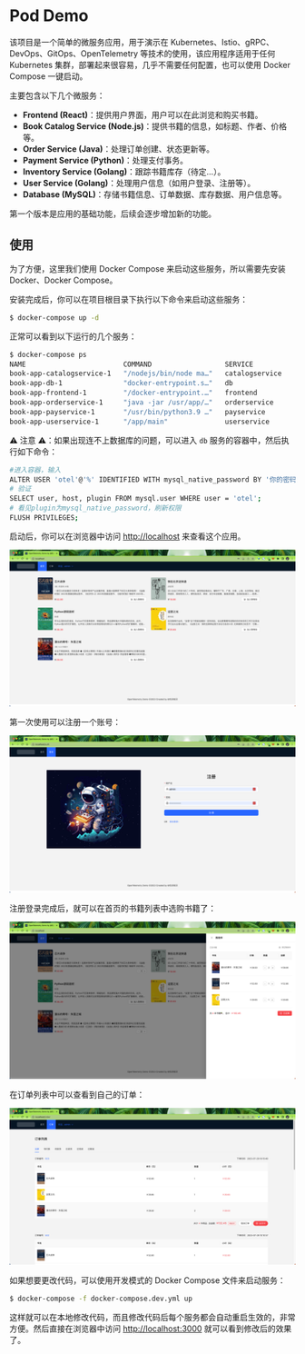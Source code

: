 # Pod Demo

该项目是一个简单的微服务应用，用于演示在 Kubernetes、Istio、gRPC、DevOps、GitOps、OpenTelemetry 等技术的使用，该应用程序适用于任何 Kubernetes 集群，部署起来很容易，几乎不需要任何配置，也可以使用 Docker Compose 一键启动。

主要包含以下几个微服务：

- **Frontend (React)**：提供用户界面，用户可以在此浏览和购买书籍。
- **Book Catalog Service (Node.js)**：提供书籍的信息，如标题、作者、价格等。
- **Order Service (Java)**：处理订单创建、状态更新等。
- **Payment Service (Python)**：处理支付事务。
- **Inventory Service (Golang)**：跟踪书籍库存（待定...）。
- **User Service (Golang)**：处理用户信息（如用户登录、注册等）。
- **Database (MySQL)**：存储书籍信息、订单数据、库存数据、用户信息等。

第一个版本是应用的基础功能，后续会逐步增加新的功能。

## 使用

为了方便，这里我们使用 Docker Compose 来启动这些服务，所以需要先安装 Docker、Docker Compose。

安装完成后，你可以在项目根目录下执行以下命令来启动这些服务：

```bash
$ docker-compose up -d
```

正常可以看到以下运行的几个服务：

```bash
$ docker-compose ps
NAME                        COMMAND                  SERVICE             STATUS              PORTS
book-app-catalogservice-1   "/nodejs/bin/node ma…"   catalogservice      running             8082/tcp
book-app-db-1               "docker-entrypoint.s…"   db                  running             0.0.0.0:3306->3306/tcp, :::3306->3306/tcp
book-app-frontend-1         "/docker-entrypoint.…"   frontend            running             0.0.0.0:80->80/tcp, :::80->80/tcp
book-app-orderservice-1     "java -jar /usr/app/…"   orderservice        running             8081/tcp
book-app-payservice-1       "/usr/bin/python3.9 …"   payservice          running             8083/tcp
book-app-userservice-1      "/app/main"              userservice         running             8080/tcp
```

⚠️ 注意 ⚠️：如果出现连不上数据库的问题，可以进入 `db` 服务的容器中，然后执行如下命令：

```bash
#进入容器，输入
ALTER USER 'otel'@'%' IDENTIFIED WITH mysql_native_password BY '你的密码';
# 验证
SELECT user, host, plugin FROM mysql.user WHERE user = 'otel';
# 看见plugin为mysql_native_password，刷新权限
FLUSH PRIVILEGES;
```

启动后，你可以在浏览器中访问 [http://localhost](http://localhost) 来查看这个应用。

![首页](./docs/img/app-home.png)

第一次使用可以注册一个账号：

![注册](./docs/img/app-register.png)

注册登录完成后，就可以在首页的书籍列表中选购书籍了：

![购买](./docs/img/app-buy.png)

在订单列表中可以查看到自己的订单：

![订单](./docs/img/app-order-list.png)

如果想要更改代码，可以使用开发模式的 Docker Compose 文件来启动服务：

```bash
$ docker-compose -f docker-compose.dev.yml up
```

这样就可以在本地修改代码，而且修改代码后每个服务都会自动重启生效的，非常方便。然后直接在浏览器中访问 [http://localhost:3000](http://localhost:3000) 就可以看到修改后的效果了。

